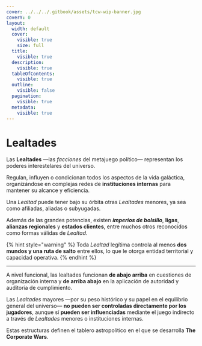 ```yaml
---
cover: ../../../.gitbook/assets/tcw-wip-banner.jpg
coverY: 0
layout:
  width: default
  cover:
    visible: true
    size: full
  title:
    visible: true
  description:
    visible: true
  tableOfContents:
    visible: true
  outline:
    visible: false
  pagination:
    visible: true
  metadata:
    visible: true
---
```


# Lealtades

Las **Lealtades** —las _facciones_ del metajuego político— representan los poderes interestelares del universo.

Regulan, influyen o condicionan todos los aspectos de la vida galáctica, organizándose en complejas redes de **instituciones internas** para mantener su alcance y eficiencia.

Una _Lealtad_ puede tener bajo su órbita otras _Lealtades_ menores, ya sea como afiliadas, aliadas o subyugadas.

Además de las grandes potencias, existen _**imperios de bolsillo**_, **ligas**, **alianzas regionales** y **estados clientes**, entre muchos otros reconocidos como formas válidas de _Lealtad_.

{% hint style="warning" %}
Toda _Lealtad_ legítima controla al menos **dos mundos y una ruta de salto** entre ellos, lo que le otorga entidad territorial y capacidad operativa.
{% endhint %}

***

A nivel funcional, las lealtades funcionan **de abajo arriba** en cuestiones de organización interna y **de arriba abajo** en la aplicación de autoridad y auditoría de cumplimiento.

Las _Lealtades_ mayores —por su peso histórico y su papel en el equilibrio general del universo— **no pueden ser controladas directamente por los jugadores**, aunque sí **pueden ser influenciadas** mediante el juego indirecto a través de _Lealtades_ menores o instituciones internas.

Estas estructuras definen el tablero astropolítico en el que se desarrolla **The Corporate Wars**.
